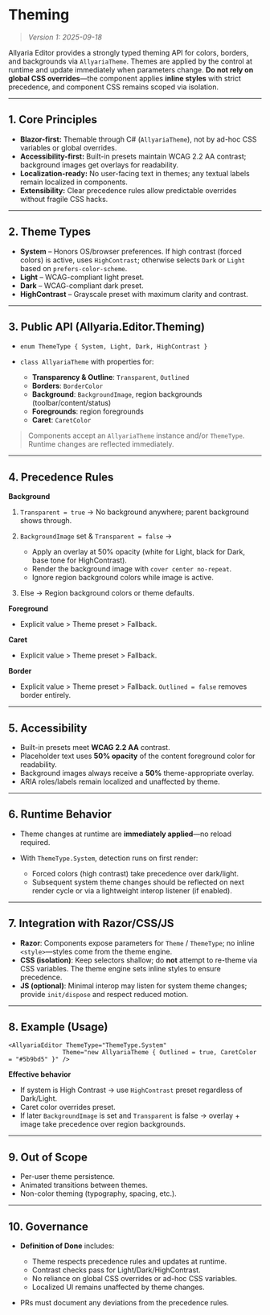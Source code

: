 ﻿# Theming

> *Version 1: 2025-09-18*

Allyaria Editor provides a strongly typed theming API for colors, borders, and backgrounds via `AllyariaTheme`. Themes
are applied by the control at runtime and update immediately when parameters change. **Do not rely on global CSS
overrides**—the component applies **inline styles** with strict precedence, and component CSS remains scoped via
isolation.

---

## 1. Core Principles

* **Blazor-first:** Themable through C# (`AllyariaTheme`), not by ad-hoc CSS variables or global overrides.
* **Accessibility-first:** Built-in presets maintain WCAG 2.2 AA contrast; background images get overlays for
  readability.
* **Localization-ready:** No user-facing text in themes; any textual labels remain localized in components.
* **Extensibility:** Clear precedence rules allow predictable overrides without fragile CSS hacks.

---

## 2. Theme Types

* **System** – Honors OS/browser preferences. If high contrast (forced colors) is active, uses `HighContrast`; otherwise
  selects `Dark` or `Light` based on `prefers-color-scheme`.
* **Light** – WCAG-compliant light preset.
* **Dark** – WCAG-compliant dark preset.
* **HighContrast** – Grayscale preset with maximum clarity and contrast.

---

## 3. Public API (Allyaria.Editor.Theming)

* `enum ThemeType { System, Light, Dark, HighContrast }`
* `class AllyariaTheme` with properties for:

    * **Transparency & Outline**: `Transparent`, `Outlined`
    * **Borders**: `BorderColor`
    * **Background**: `BackgroundImage`, region backgrounds (toolbar/content/status)
    * **Foregrounds**: region foregrounds
    * **Caret**: `CaretColor`

> Components accept an `AllyariaTheme` instance and/or `ThemeType`. Runtime changes are reflected immediately.

---

## 4. Precedence Rules

**Background**

1. `Transparent = true` → No background anywhere; parent background shows through.
2. `BackgroundImage` set & `Transparent = false` →

    * Apply an overlay at 50% opacity (white for Light, black for Dark, base tone for HighContrast).
    * Render the background image with `cover center no-repeat`.
    * Ignore region background colors while image is active.
3. Else → Region background colors or theme defaults.

**Foreground**

* Explicit value > Theme preset > Fallback.

**Caret**

* Explicit value > Theme preset > Fallback.

**Border**

* Explicit value > Theme preset > Fallback. `Outlined = false` removes border entirely.

---

## 5. Accessibility

* Built-in presets meet **WCAG 2.2 AA** contrast.
* Placeholder text uses **50% opacity** of the content foreground color for readability.
* Background images always receive a **50%** theme-appropriate overlay.
* ARIA roles/labels remain localized and unaffected by theme.

---

## 6. Runtime Behavior

* Theme changes at runtime are **immediately applied**—no reload required.
* With `ThemeType.System`, detection runs on first render:

    * Forced colors (high contrast) take precedence over dark/light.
    * Subsequent system theme changes should be reflected on next render cycle or via a lightweight interop listener (if
      enabled).

---

## 7. Integration with Razor/CSS/JS

* **Razor**: Components expose parameters for `Theme` / `ThemeType`; no inline `<style>`—styles come from the theme
  engine.
* **CSS (isolation)**: Keep selectors shallow; do **not** attempt to re-theme via CSS variables. The theme engine sets
  inline styles to ensure precedence.
* **JS (optional)**: Minimal interop may listen for system theme changes; provide `init/dispose` and respect reduced
  motion.

---

## 8. Example (Usage)

```razor
<AllyariaEditor ThemeType="ThemeType.System"
               Theme="new AllyariaTheme { Outlined = true, CaretColor = "#5b9bd5" }" />
```

**Effective behavior**

* If system is High Contrast → use `HighContrast` preset regardless of Dark/Light.
* Caret color overrides preset.
* If later `BackgroundImage` is set and `Transparent` is false → overlay + image take precedence over region
  backgrounds.

---

## 9. Out of Scope

* Per-user theme persistence.
* Animated transitions between themes.
* Non-color theming (typography, spacing, etc.).

---

## 10. Governance

* **Definition of Done** includes:

    * Theme respects precedence rules and updates at runtime.
    * Contrast checks pass for Light/Dark/HighContrast.
    * No reliance on global CSS overrides or ad-hoc CSS variables.
    * Localized UI remains unaffected by theme changes.
* PRs must document any deviations from the precedence rules.
